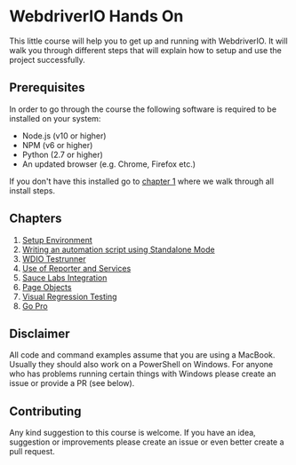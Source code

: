 WebdriverIO Hands On
====================

This little course will help you to get up and running with WebdriverIO. It will walk you through different steps that will explain how to setup and use the project successfully.

## Prerequisites

In order to go through the course the following software is required to be installed on your system:

- Node.js (v10 or higher)
- NPM (v6 or higher)
- Python (2.7 or higher)
- An updated browser (e.g. Chrome, Firefox etc.)

If you don't have this installed go to [chapter 1](./chapter1.md) where we walk through all install steps.

## Chapters

1. [Setup Environment](./chapter1.md)
2. [Writing an automation script using Standalone Mode](./chapter2.md)
3. [WDIO Testrunner](./chapter3.md)
4. [Use of Reporter and Services](./chapter4.md)
5. [Sauce Labs Integration](./chapter5.md)
6. [Page Objects](./chapter6.md)
7. [Visual Regression Testing](./chapter7.md)
8. [Go Pro](./chapter8.md)

## Disclaimer

All code and command examples assume that you are using a MacBook. Usually they should also work on a PowerShell on Windows. For anyone who has problems running certain things with Windows please create an issue or provide a PR (see below).

## Contributing

Any kind suggestion to this course is welcome. If you have an idea, suggestion or improvements please create an issue or even better create a pull request.
